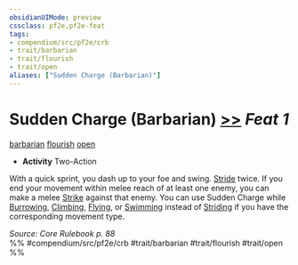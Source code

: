 ```yaml
---
obsidianUIMode: preview
cssclass: pf2e,pf2e-feat
tags:
- compendium/src/pf2e/crb
- trait/barbarian
- trait/flourish
- trait/open
aliases: ["Sudden Charge (Barbarian)"]
---
```

# Sudden Charge (Barbarian)  [>>](chapter-9-playing-the-game.md#Actions "Two-Action") *Feat 1*  
[barbarian](Reference/Rules/Traits/barbarian.md "Barbarian Class Trait")  [flourish](flourish.md "Flourish Combat Trait")  [open](open.md "Open Combat Trait")  

- **Activity** Two-Action

With a quick sprint, you dash up to your foe and swing. [Stride](stride.md) twice. If you end your movement within melee reach of at least one enemy, you can make a melee [Strike](strike.md) against that enemy. You can use Sudden Charge while [Burrowing](burrow.md), [Climbing](climb.md), [Flying](Reference/Rules/Actions/fly.md), or [Swimming](swim.md) instead of [Striding](stride.md) if you have the corresponding movement type.

*Source: Core Rulebook p. 88*  
%% #compendium/src/pf2e/crb #trait/barbarian #trait/flourish #trait/open %%